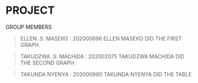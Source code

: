 # PROJECT
GROUP MEMBERS

> ELLEN .S. MASEKO : 202000696
ELLEN MASEKO DID THE FIRST GRAPH.

> TAKUDZWA .S. MACHIDA : 202002075
TAKUDZWA MACHIDA DID THE SECOND GRAPH

> TAKUNDA NYENYA : 202000980
TAKUNDA NYENYA DID THE TABLE
